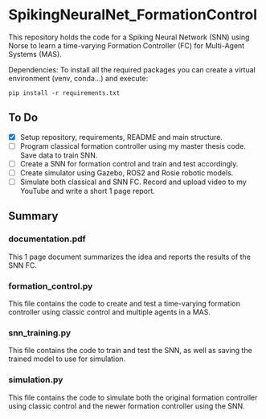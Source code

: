 # SpikingNeuralNet_FormationControl
This repository holds the code for a Spiking Neural Network (SNN) using Norse to learn a time-varying Formation Controller (FC) for Multi-Agent Systems (MAS).

Dependencies:
To install all the required packages you can create a virtual environment (venv, conda...) and execute: 
```
pip install -r requirements.txt
```

## To Do

- [x] Setup repository, requirements, README and main structure.
- [ ] Program classical formation controller using my master thesis code. Save data to train SNN.
- [ ] Create a SNN for formation control and train and test accordingly.
- [ ] Create simulator using Gazebo, ROS2 and Rosie robotic models.
- [ ] Simulate both classical and SNN FC. Record and upload video to my YouTube and write a short 1 page report.

## Summary

### documentation.pdf
This 1 page document summarizes the idea and reports the results of the SNN FC.

### formation_control.py
This file contains the code to create and test a time-varying formation controller using classic control and multiple agents in a MAS.

### snn_training.py
This file contains the code to train and test the SNN, as well as saving the trained model to use for simulation.

### simulation.py
This file contains the code to simulate both the original formation controller using classic control and the newer formation controller using the SNN.